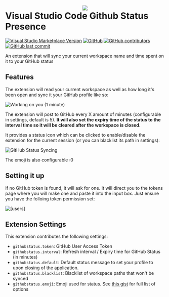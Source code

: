 # <div style="text-align: center;">![](https://github.com/ericm/vscode-github-status/blob/master/icons/icon128.png?raw=true)</div> Visual Studio Code Github Status Presence

[![Visual Studio Marketplace Version](https://img.shields.io/visual-studio-marketplace/v/ericm.github-status-presence?style=for-the-badge)](https://marketplace.visualstudio.com/items?itemName=ericm.github-status-presence)
[![GitHub](https://img.shields.io/github/license/ericm/vscode-github-status?style=for-the-badge)](https://github.com/ericm/vscode-github-status/blob/master/LICENSE)
[![GitHub contributors](https://img.shields.io/github/contributors/ericm/vscode-github-status?style=for-the-badge)](https://github.com/ericm/vscode-github-status/graphs/contributors)
[![GitHub last commit](https://img.shields.io/github/last-commit/ericm/vscode-github-status?style=for-the-badge)](https://github.com/ericm/vscode-github-status/commits/master)

An extension that will sync your current workspace name and time spent on it to your GitHub status

## Features

The extension will read your current workspace as well as how long it's been open and sync it your GitHub profile like so:

![Working on you (1 minute)](https://github.com/ericm/vscode-github-status/blob/master/assets/1.png?raw=true)

The extension will post to GitHub every X amount of minutes (configurable in settings, default is 5). **It will also set the expiry time of the status to the interval time so it will be cleared after the workspace is closed.**

It provides a status icon which can be clicked to enable/disable the extension for the current session (or you can blacklist its path in settings):

![GitHub Status Syncing](https://github.com/ericm/vscode-github-status/blob/master/assets/2.png?raw=true)

The emoji is also configurable :0

## Setting it up

If no GitHub token is found, it will ask for one. It will direct you to the tokens page where you will make one and paste it into the input box. Just ensure you have the folloing token permission set:

![[users]](https://github.com/ericm/vscode-github-status/blob/master/assets/3.png?raw=true)

## Extension Settings

This extension contributes the following settings:

- `githubstatus.token`: GitHub User Access Token
- `githubstatus.interval`: Refresh interval / Expiry time for GitHub Status (in minutes)
- `githubstatus.default`: Default status message to set your profile to upon closing of the application.
- `githubstatus.blacklist`: Blacklist of workspace paths that won't be synced
- `githubstatus.emoji`: Emoji used for status. See [this gist](https://gist.github.com/rxaviers/7360908) for full list of options
